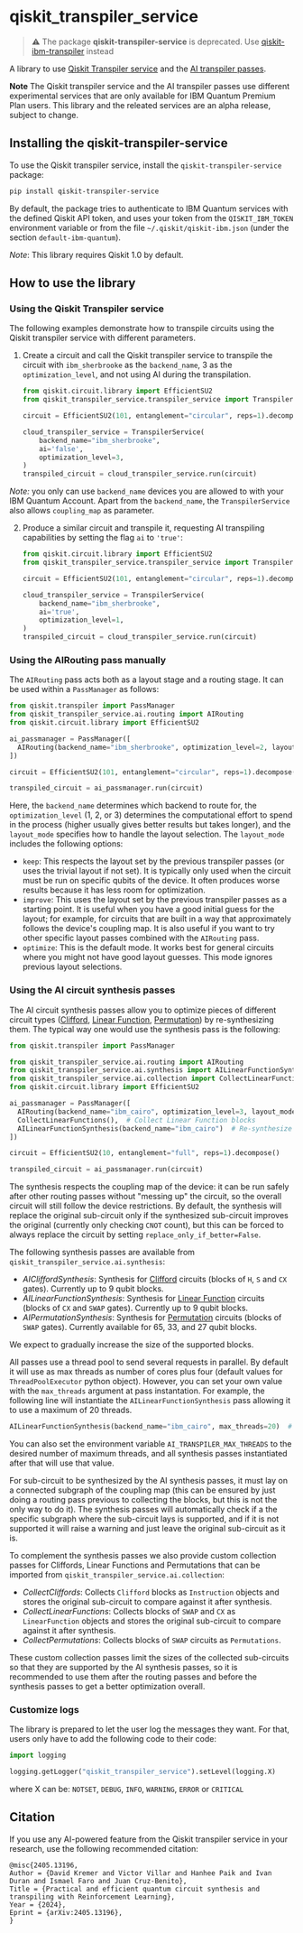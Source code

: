 # qiskit_transpiler_service

> ⚠️ The package **qiskit-transpiler-service** is deprecated. Use [qiskit-ibm-transpiler](https://pypi.org/project/qiskit-ibm-transpiler/) instead

A library to use [Qiskit Transpiler service](https://docs.quantum.ibm.com/transpile/qiskit-transpiler-service) and the [AI transpiler passes](https://docs.quantum.ibm.com/transpile/ai-transpiler-passes).

**Note** The Qiskit transpiler service and the AI transpiler passes use different experimental services that are only available for IBM Quantum Premium Plan users. This library and the releated services are an alpha release, subject to change.

## Installing the qiskit-transpiler-service

To use the Qiskit transpiler service, install the `qiskit-transpiler-service` package:

```sh
pip install qiskit-transpiler-service
```

By default, the package tries to authenticate to IBM Quantum services with the defined Qiskit API token, and uses your token from the `QISKIT_IBM_TOKEN` environment variable or from the file `~/.qiskit/qiskit-ibm.json` (under the section `default-ibm-quantum`).

_Note_: This library requires Qiskit 1.0 by default.

## How to use the library

### Using the Qiskit Transpiler service

The following examples demonstrate how to transpile circuits using the Qiskit transpiler service with different parameters.

1. Create a circuit and call the Qiskit transpiler service to transpile the circuit with `ibm_sherbrooke` as the `backend_name`, 3 as the `optimization_level`, and not using AI during the transpilation.

   ```python
   from qiskit.circuit.library import EfficientSU2
   from qiskit_transpiler_service.transpiler_service import TranspilerService

   circuit = EfficientSU2(101, entanglement="circular", reps=1).decompose()

   cloud_transpiler_service = TranspilerService(
       backend_name="ibm_sherbrooke",
       ai='false',
       optimization_level=3,
   )
   transpiled_circuit = cloud_transpiler_service.run(circuit)
   ```

_Note:_ you only can use `backend_name` devices you are allowed to with your IBM Quantum Account. Apart from the `backend_name`, the `TranspilerService` also allows `coupling_map` as parameter.

2. Produce a similar circuit and transpile it, requesting AI transpiling capabilities by setting the flag `ai` to `'true'`:

   ```python
   from qiskit.circuit.library import EfficientSU2
   from qiskit_transpiler_service.transpiler_service import TranspilerService

   circuit = EfficientSU2(101, entanglement="circular", reps=1).decompose()

   cloud_transpiler_service = TranspilerService(
       backend_name="ibm_sherbrooke",
       ai='true',
       optimization_level=1,
   )
   transpiled_circuit = cloud_transpiler_service.run(circuit)
   ```

### Using the AIRouting pass manually

The `AIRouting` pass acts both as a layout stage and a routing stage. It can be used within a `PassManager` as follows:

```python
from qiskit.transpiler import PassManager
from qiskit_transpiler_service.ai.routing import AIRouting
from qiskit.circuit.library import EfficientSU2

ai_passmanager = PassManager([
  AIRouting(backend_name="ibm_sherbrooke", optimization_level=2, layout_mode="optimize")
])

circuit = EfficientSU2(101, entanglement="circular", reps=1).decompose()

transpiled_circuit = ai_passmanager.run(circuit)
```

Here, the `backend_name` determines which backend to route for, the `optimization_level` (1, 2, or 3) determines the computational effort to spend in the process (higher usually gives better results but takes longer), and the `layout_mode` specifies how to handle the layout selection.
The `layout_mode` includes the following options:

- `keep`: This respects the layout set by the previous transpiler passes (or uses the trivial layout if not set). It is typically only used when the circuit must be run on specific qubits of the device. It often produces worse results because it has less room for optimization.
- `improve`: This uses the layout set by the previous transpiler passes as a starting point. It is useful when you have a good initial guess for the layout; for example, for circuits that are built in a way that approximately follows the device's coupling map. It is also useful if you want to try other specific layout passes combined with the `AIRouting` pass.
- `optimize`: This is the default mode. It works best for general circuits where you might not have good layout guesses. This mode ignores previous layout selections.

### Using the AI circuit synthesis passes

The AI circuit synthesis passes allow you to optimize pieces of different circuit types ([Clifford](https://docs.quantum.ibm.com/api/qiskit/qiskit.quantum_info.Clifford), [Linear Function](https://docs.quantum.ibm.com/api/qiskit/qiskit.circuit.library.LinearFunction), [Permutation](https://docs.quantum.ibm.com/api/qiskit/qiskit.circuit.library.Permutation#permutation)) by re-synthesizing them. The typical way one would use the synthesis pass is the following:

```python
from qiskit.transpiler import PassManager

from qiskit_transpiler_service.ai.routing import AIRouting
from qiskit_transpiler_service.ai.synthesis import AILinearFunctionSynthesis
from qiskit_transpiler_service.ai.collection import CollectLinearFunctions
from qiskit.circuit.library import EfficientSU2

ai_passmanager = PassManager([
  AIRouting(backend_name="ibm_cairo", optimization_level=3, layout_mode="optimize"),  # Route circuit
  CollectLinearFunctions(),  # Collect Linear Function blocks
  AILinearFunctionSynthesis(backend_name="ibm_cairo")  # Re-synthesize Linear Function blocks
])

circuit = EfficientSU2(10, entanglement="full", reps=1).decompose()

transpiled_circuit = ai_passmanager.run(circuit)
```

The synthesis respects the coupling map of the device: it can be run safely after other routing passes without "messing up" the circuit, so the overall circuit will still follow the device restrictions. By default, the synthesis will replace the original sub-circuit only if the synthesized sub-circuit improves the original (currently only checking `CNOT` count), but this can be forced to always replace the circuit by setting `replace_only_if_better=False`.

The following synthesis passes are available from `qiskit_transpiler_service.ai.synthesis`:

- _AICliffordSynthesis_: Synthesis for [Clifford](https://docs.quantum.ibm.com/api/qiskit/qiskit.quantum_info.Clifford) circuits (blocks of `H`, `S` and `CX` gates). Currently up to 9 qubit blocks.
- _AILinearFunctionSynthesis_: Synthesis for [Linear Function](https://docs.quantum.ibm.com/api/qiskit/qiskit.circuit.library.LinearFunction) circuits (blocks of `CX` and `SWAP` gates). Currently up to 9 qubit blocks.
- _AIPermutationSynthesis_: Synthesis for [Permutation](https://docs.quantum.ibm.com/api/qiskit/qiskit.circuit.library.Permutation#permutation) circuits (blocks of `SWAP` gates). Currently available for 65, 33, and 27 qubit blocks.

We expect to gradually increase the size of the supported blocks.

All passes use a thread pool to send several requests in parallel. By default it will use as max threads as number of cores plus four (default values for `ThreadPoolExecutor` python object). However, you can set your own value with the `max_threads` argument at pass instantation. For example, the following line will instantiate the `AILinearFunctionSynthesis` pass allowing it to use a maximum of 20 threads.

```python
AILinearFunctionSynthesis(backend_name="ibm_cairo", max_threads=20)  # Re-synthesize Linear Function blocks using 20 threads max
```

You can also set the environment variable `AI_TRANSPILER_MAX_THREADS` to the desired number of maximum threads, and all synthesis passes instantiated after that will use that value.

For sub-circuit to be synthesized by the AI synthesis passes, it must lay on a connected subgraph of the coupling map (this can be ensured by just doing a routing pass previous to collecting the blocks, but this is not the only way to do it). The synthesis passes will automatically check if a the specific subgraph where the sub-circuit lays is supported, and if it is not supported it will raise a warning and just leave the original sub-circuit as it is.

To complement the synthesis passes we also provide custom collection passes for Cliffords, Linear Functions and Permutations that can be imported from `qiskit_transpiler_service.ai.collection`:

- _CollectCliffords_: Collects `Clifford` blocks as `Instruction` objects and stores the original sub-circuit to compare against it after synthesis.
- _CollectLinearFunctions_: Collects blocks of `SWAP` and `CX` as `LinearFunction` objects and stores the original sub-circuit to compare against it after synthesis.
- _CollectPermutations_: Collects blocks of `SWAP` circuits as `Permutations`.

These custom collection passes limit the sizes of the collected sub-circuits so that they are supported by the AI synthesis passes, so it is recommended to use them after the routing passes and before the synthesis passes to get a better optimization overall.

### Customize logs

The library is prepared to let the user log the messages they want. For that, users only have to add the following code to their code:

```python
import logging

logging.getLogger("qiskit_transpiler_service").setLevel(logging.X)
```

where X can be: `NOTSET`, `DEBUG`, `INFO`, `WARNING`, `ERROR` or `CRITICAL`

## Citation

If you use any AI-powered feature from the Qiskit transpiler service in your research, use the following recommended citation:

```
@misc{2405.13196,
Author = {David Kremer and Victor Villar and Hanhee Paik and Ivan Duran and Ismael Faro and Juan Cruz-Benito},
Title = {Practical and efficient quantum circuit synthesis and transpiling with Reinforcement Learning},
Year = {2024},
Eprint = {arXiv:2405.13196},
}
```
